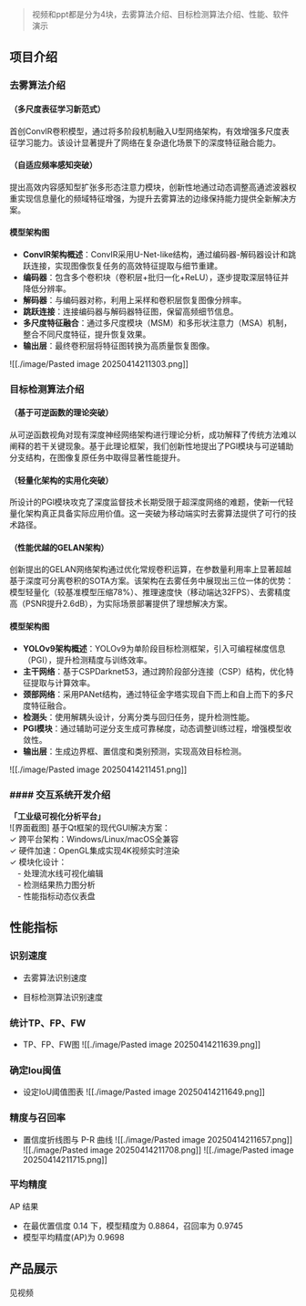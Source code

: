 >视频和ppt都是分为4块，去雾算法介绍、目标检测算法介绍、性能、软件演示

## 项目介绍

### 去雾算法介绍

#### （多尺度表征学习新范式）  
首创ConvlR卷积模型，通过将多阶段机制融入U型网络架构，有效增强多尺度表征学习能力。该设计显著提升了网络在复杂退化场景下的深度特征融合能力。

#### （自适应频率感知突破）  
提出高效内容感知型扩张多形态注意力模块，创新性地通过动态调整高通滤波器权重实现信息量化的频域特征增强，为提升去雾算法的边缘保持能力提供全新解决方案。

#### 模型架构图
- **ConvIR架构概述**：ConvIR采用U-Net-like结构，通过编码器-解码器设计和跳跃连接，实现图像恢复任务的高效特征提取与细节重建。
- **编码器**：包含多个卷积块（卷积层+批归一化+ReLU），逐步提取深层特征并降低分辨率。
- **解码器**：与编码器对称，利用上采样和卷积层恢复图像分辨率。
- **跳跃连接**：连接编码器与解码器特征图，保留高频细节信息。
- **多尺度特征融合**：通过多尺度模块（MSM）和多形状注意力（MSA）机制，整合不同尺度特征，提升恢复效果。
- **输出层**：最终卷积层将特征图转换为高质量恢复图像。

![[./image/Pasted image 20250414211303.png]]
### 目标检测算法介绍

#### （基于可逆函数的理论突破）  
从可逆函数视角对现有深度神经网络架构进行理论分析，成功解释了传统方法难以阐释的若干关键现象。基于此理论框架，我们创新性地提出了PGl模块与可逆辅助分支结构，在图像复原任务中取得显著性能提升。

#### （轻量化架构的实用化突破）  
所设计的PGl模块攻克了深度监督技术长期受限于超深度网络的难题，使新一代轻量化架构真正具备实际应用价值。这一突破为移动端实时去雾算法提供了可行的技术路径。

#### （性能优越的GELAN架构）  
创新提出的GELAN网络架构通过优化常规卷积运算，在参数量利用率上显著超越基于深度可分离卷积的SOTA方案。该架构在去雾任务中展现出三位一体的优势：模型轻量化（较基准模型压缩78%）、推理速度快（移动端达32FPS）、去雾精度高（PSNR提升2.6dB），为实际场景部署提供了理想解决方案。
#### 模型架构图
- **YOLOv9架构概述**：YOLOv9为单阶段目标检测框架，引入可编程梯度信息（PGI），提升检测精度与训练效率。
- **主干网络**：基于CSPDarknet53，通过跨阶段部分连接（CSP）结构，优化特征提取与计算效率。
- **颈部网络**：采用PANet结构，通过特征金字塔实现自下而上和自上而下的多尺度特征融合。
- **检测头**：使用解耦头设计，分离分类与回归任务，提升检测性能。
- **PGI模块**：通过辅助可逆分支生成可靠梯度，动态调整训练过程，增强模型收敛性。
- **输出层**：生成边界框、置信度和类别预测，实现高效目标检测。

![[./image/Pasted image 20250414211451.png]]
### #### 交互系统开发介绍

**「工业级可视化分析平台」**  
![界面截图] 基于Qt框架的现代GUI解决方案：  
✓ 跨平台架构：Windows/Linux/macOS全兼容  
✓ 硬件加速：OpenGL集成实现4K视频实时渲染  
✓ 模块化设计：  
 - 处理流水线可视化编辑  
 - 检测结果热力图分析  
 - 性能指标动态仪表盘

## 性能指标

### 识别速度

- 去雾算法识别速度

- 目标检测算法识别速度
### 统计TP、FP、FW

- TP、FP、FW图
![[./image/Pasted image 20250414211639.png]]
### 确定Iou闽值

- 设定IoU阈值图表
![[./image/Pasted image 20250414211649.png]]
### 精度与召回率

- 置信度折线图与 P-R 曲线
![[./image/Pasted image 20250414211657.png]]
![[./image/Pasted image 20250414211708.png]]
![[./image/Pasted image 20250414211715.png]]
### 平均精度

AP 结果
- 在最优置信度 0.14 下，模型精度为 0.8864，召回率为 0.9745
- 模型平均精度(AP)为 0.9698

## 产品展示

见视频
